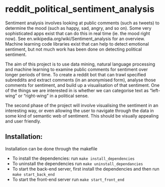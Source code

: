 # reddit_political_sentiment_analysis


Sentiment analysis involves looking at public comments (such as tweets) to determine the mood (such as happy, sad, angry, and so on). Some very sophisticated apps exist that can do this in real time (ie. the mood right now). See en.wikipedia.org/wiki/Sentiment_analysis for an overview. Machine learning code libraries exist that can help to detect emotional sentiment, but not much work has been done on detecting political sentiment.


The aim of this project is to use data mining, natural language processing and machine learning to examine public comments for sentiment over longer periods of time. To create a reddit bot that can trawl specified subreddits and extract comments (in an anonymised form), analyse those comments for sentiment, and build up a visualisation of that sentiment. One of the things we are interested in is whether we can categorise text as “left-wing” or “right-wing” in a political sense.

The second phase of the project will involve visualising the sentiment in an interesting way, or even allowing the user to navigate through the data in some kind of semantic web of sentiment. This should be visually appealing and user friendly.

## Installation:


Installation can be done through the makefile

- To install the dependencies: run `make install_dependencies`
- To uninstall the dependencies run `make uninstall_dependancies`
- To start the back-end server, first install the dependencies and then run `make start_back_end`
- To start the front-end server run `make start_front_end`